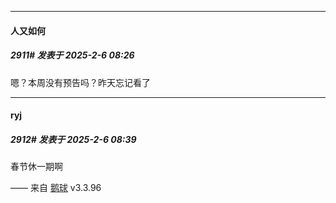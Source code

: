 ﻿
*****

####  人又如何  
##### 2911#       发表于 2025-2-6 08:26

嗯？本周没有预告吗？昨天忘记看了


*****

####  ryj  
##### 2912#       发表于 2025-2-6 08:39

春节休一期啊

—— 来自 [鹅球](https://www.pgyer.com/GcUxKd4w) v3.3.96

